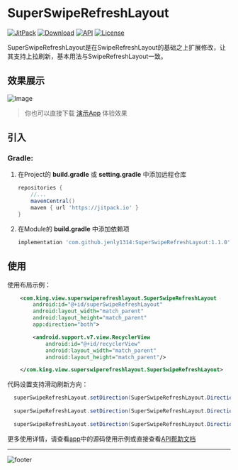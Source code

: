 # SuperSwipeRefreshLayout

[![JitPack](https://img.shields.io/jitpack/v/github/jenly1314/SuperSwipeRefreshLayout?logo=jitpack)](https://jitpack.io/#jenly1314/SuperSwipeRefreshLayout)
[![Download](https://img.shields.io/badge/download-APK-brightgreen?logo=github)](https://raw.githubusercontent.com/jenly1314/SuperSwipeRefreshLayout/master/app/app-release.apk)
[![API](https://img.shields.io/badge/API-9%2B-brightgreen?logo=android)](https://developer.android.com/guide/topics/manifest/uses-sdk-element#ApiLevels)
[![License](https://img.shields.io/github/license/jenly1314/SuperSwipeRefreshLayout?logo=open-source-initiative)](https://opensource.org/licenses/apache-2-0)

SuperSwipeRefreshLayout是在SwipeRefreshLayout的基础之上扩展修改，让其支持上拉刷新，基本用法与SwipeRefreshLayout一致。

## 效果展示
![Image](https://github.com/jenly1314/SuperSwipeRefreshLayout/blob/master/gif.gif)

> 你也可以直接下载 [演示App](https://raw.githubusercontent.com/jenly1314/SuperSwipeRefreshLayout/master/app/app-release.apk) 体验效果

## 引入

### Gradle:

1. 在Project的 **build.gradle** 或 **setting.gradle** 中添加远程仓库

    ```gradle
    repositories {
        //...
        mavenCentral()
        maven { url 'https://jitpack.io' }
    }
    ```

2. 在Module的 **build.gradle** 中添加依赖项

    ```gradle
    implementation 'com.github.jenly1314:SuperSwipeRefreshLayout:1.1.0'
    ```

## 使用

使用布局示例：
```Xml
    <com.king.view.superswiperefreshlayout.SuperSwipeRefreshLayout
        android:id="@+id/superSwipeRefreshLayout"
        android:layout_width="match_parent"
        android:layout_height="match_parent"
        app:direction="both">

        <android.support.v7.view.RecyclerView
            android:id="@+id/recyclerView"
            android:layout_width="match_parent"
            android:layout_height="match_parent"/>

    </com.king.view.superswiperefreshlayout.SuperSwipeRefreshLayout>
```


代码设置支持滑动刷新方向：
```Java
  superSwipeRefreshLayout.setDirection(SuperSwipeRefreshLayout.Direction.TOP);
 
  superSwipeRefreshLayout.setDirection(SuperSwipeRefreshLayout.Direction.BOTTOM);
  
  superSwipeRefreshLayout.setDirection(SuperSwipeRefreshLayout.Direction.BOTH);
```
更多使用详情，请查看[app](app)中的源码使用示例或直接查看[API帮助文档](https://jitpack.io/com/github/jenly1314/SuperSwipeRefreshLayout/latest/javadoc/)

---

![footer](https://jenly1314.github.io/page/footer.svg)
